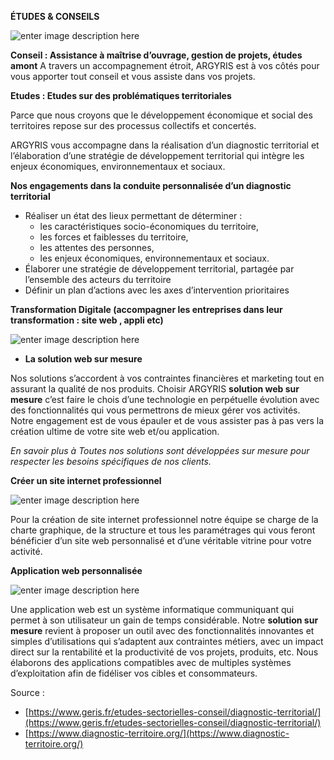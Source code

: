 **ÉTUDES & CONSEILS**

![enter image description here](https://lh3.googleusercontent.com/jkR_CB33_g6ZeLwo_xCVG9UGhq2xHVmxO1v4BKFhYL9XsAPUWTkdOagwxul9IvWY5tBxbO23CCyd)



**Conseil : Assistance à maîtrise d’ouvrage, gestion de projets, études amont**
A travers un accompagnement étroit, ARGYRIS est à vos côtés pour vous apporter tout conseil et vous assiste dans vos projets.

**Etudes : Etudes sur des problématiques territoriales**

Parce que nous croyons que le développement économique et social des territoires repose sur des processus collectifs et concertés.

ARGYRIS vous accompagne dans la réalisation d’un diagnostic territorial et l’élaboration d’une stratégie de développement territorial qui intègre les enjeux économiques, environnementaux et sociaux.

**Nos engagements dans la conduite personnalisée d’un diagnostic territorial**

-   Réaliser un état des lieux permettant de déterminer : 
    -   les caractéristiques socio-économiques du territoire,
    -   les forces et faiblesses du territoire,
    -   les attentes des personnes,
    -   les enjeux économiques, environnementaux et sociaux.
-   Élaborer une stratégie de développement territorial, partagée par l’ensemble des acteurs du territoire
-   Définir un plan d’actions avec les axes d’intervention prioritaires

**Transformation Digitale (accompagner les entreprises dans leur transformation : site web , appli etc)**

![enter image description here](https://lh3.googleusercontent.com/D185x6_JPf_r1NHEtMz6IKhwQRtrCNi36ql65Lc-FiifMBmGemv7608C-UtVFhaYDMVQE9XwXRKi)


- **La  solution web sur mesure**

Nos solutions s’accordent à vos contraintes financières et marketing tout en assurant la qualité de nos produits. Choisir ARGYRIS  **solution web sur mesure** c’est faire le chois d’une technologie en perpétuelle évolution avec des fonctionnalités qui vous permettrons de mieux gérer vos activités. Notre engagement est de vous épauler et de vous assister pas à pas vers la création ultime de votre site web et/ou application.

*En savoir plus à*
*Toutes nos solutions sont développées sur mesure pour respecter les besoins spécifiques de nos clients.*

**Créer un site internet professionnel**

![enter image description here](https://lh3.googleusercontent.com/eB0ddPVdgSsbWIXPs6Y2XbNuDTCdmdlhSfCDQ4HmbHEuYfNdvUlTzKAR9sbRYRAzNcRnwGdOCJya)

Pour la création de site internet professionnel notre équipe se charge de la charte graphique, de la structure et tous les paramétrages qui vous feront bénéficier d’un site web personnalisé et d’une véritable vitrine pour votre activité.

**Application web personnalisée**

![enter image description here](https://lh3.googleusercontent.com/tIKTM5iaEQfKHQ1t-SWLYoD67U4s6fTDEdjuj7S8B6Rc0fsv3moX7UMp4nU5qYblLCDpet9LQyvr)

Une application web est un système informatique communiquant qui permet à son utilisateur un gain de temps considérable. Notre **solution sur mesure** revient à proposer un outil avec des fonctionnalités innovantes et simples d’utilisations qui s’adaptent aux contraintes métiers, avec un impact direct sur la rentabilité et la productivité de vos projets, produits, etc. Nous élaborons des applications compatibles avec de multiples systèmes d’exploitation afin de fidéliser vos cibles et consommateurs.

Source : 
- [https://www.geris.fr/etudes-sectorielles-conseil/diagnostic-territorial/](https://www.geris.fr/etudes-sectorielles-conseil/diagnostic-territorial/)
- [https://www.diagnostic-territoire.org/](https://www.diagnostic-territoire.org/)
<!--stackedit_data:
eyJoaXN0b3J5IjpbLTEwNjEzMDE0NzksMTQ0NzYwMjQyMSwtND
I0MzcwMjUsMTE4ODE4OTA4NywxOTU2NjYzMzQsMTg1NDU2NzQy
NSw3MzA5OTgxMTZdfQ==
-->